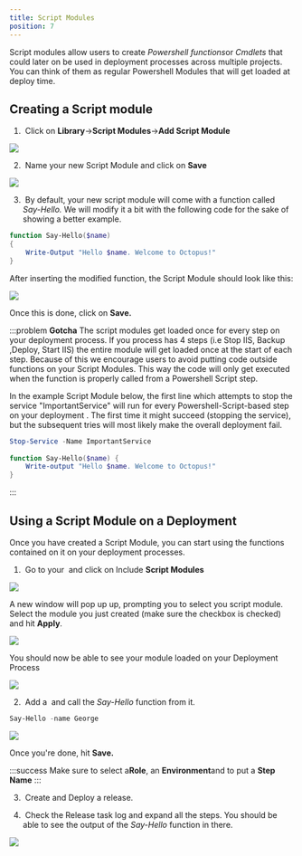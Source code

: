 ```yaml
---
title: Script Modules
position: 7
---
```



Script modules allow users to create *Powershell functions*or *Cmdlets* that could later on be used in deployment processes across multiple projects. You can think of them as regular Powershell Modules that will get loaded at deploy time.

## Creating a Script module

1.  Click on **Library**->**Script Modules**->**Add Script Module**


**![](/docs/images/3048136/3278027.png)**


2.  Name your new Script Module and click on **Save**


**![](/docs/images/3048136/3278026.png)**


3.  By default, your new script module will come with a function called *Say-Hello.* We will modify it a bit with the following code for the sake of showing a better example.

```powershell
function Say-Hello($name)
{
    Write-Output "Hello $name. Welcome to Octopus!"
}
```


After inserting the modified function, the Script Module should look like this:


![](/docs/images/3048136/3278025.png)


Once this is done, click on **Save.**

:::problem
**Gotcha**
The script modules get loaded once for every step on your deployment process. If you process has 4 steps (i.e Stop IIS, Backup ,Deploy, Start IIS) the entire module will get loaded once at the start of each step. Because of this we encourage users to avoid putting code outside functions on your Script Modules. This way the code will only get executed when the function is properly called from a Powershell Script step.


In the example Script Module below, the first line which attempts to stop the service "ImportantService" will run for every Powershell-Script-based step on your deployment . The first time it might succeed (stopping the service), but the subsequent tries will most likely make the overall deployment fail.

```powershell
Stop-Service -Name ImportantService
 
function Say-Hello($name) {
	Write-output "Hello $name. Welcome to Octopus!"
}
```
:::




## Using a Script Module on a Deployment


Once you have created a Script Module, you can start using the functions contained on it on your deployment processes.


1.  Go to your  and click on Include **Script Modules**


**![](/docs/images/3048136/3278024.png)**


A new window will pop up up, prompting you to select you script module. Select the module you just created (make sure the checkbox is checked) and hit **Apply**.


![](/docs/images/3048136/3278023.png)


You should now be able to see your module loaded on your Deployment Process


![](/docs/images/3048136/3278022.png)


2.  Add a  and call the *Say-Hello* function from it.

```powershell
Say-Hello -name George
```


![](/docs/images/3048136/3278021.png)


Once you're done, hit **Save.**

:::success
Make sure to select a**Role**, an **Environment**and to put a **Step Name**
:::


3.  Create and Deploy a release.


4.  Check the Release task log and expand all the steps. You should be able to see the output of the *Say-Hello* function in there.


![](/docs/images/3048136/3278020.png)

